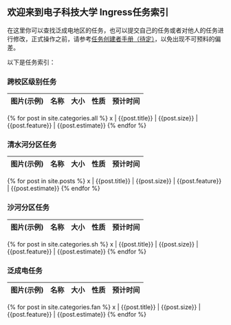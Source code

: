 ## 欢迎来到电子科技大学 Ingress任务索引

在这里你可以查找泛成电地区的任务，也可以提交自己的任务或者对他人的任务进行修改，正式操作之前，请参考[任务创建者手册（待定）](https://github.com/UESTC-Ingress/campus_missions/Creators/)，以免出现不可预料的偏差。

以下是任务索引：

### 跨校区级别任务
图片(示例) | 名称 | 大小 | 性质 | 预计时间
--------- | ---- | ---- | ---- | -----
{% for post in site.categories.all %}
x | {{post.title}} | {{post.size}} | {{post.feature}} | {{post.estimate}}
{% endfor %}
### 清水河分区任务
图片(示例) | 名称 | 大小 | 性质 | 预计时间
--------- | ---- | ---- | ---- | -----
{% for post in site.posts %}
x | {{post.title}} | {{post.size}} | {{post.feature}} | {{post.estimate}}
{% endfor %}
### 沙河分区任务
图片(示例) | 名称 | 大小 | 性质 | 预计时间
--------- | ---- | ---- | ---- | -----
{% for post in site.categories.sh %}
x | {{post.title}} | {{post.size}} | {{post.feature}} | {{post.estimate}}
{% endfor %}
### 泛成电任务
图片(示例) | 名称 | 大小 | 性质 | 预计时间
--------- | ---- | ---- | ---- | -----
{% for post in site.categories.fan %}
x | {{post.title}} | {{post.size}} | {{post.feature}} | {{post.estimate}}
{% endfor %}
